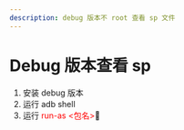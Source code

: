 ```yaml
---
description: debug 版本不 root 查看 sp 文件
---
```


# Debug 版本查看 sp

1. 安装 debug 版本
2. 运行 adb shell
3. 运行 <font color=red>run-as &lt;包名&gt;</font>

